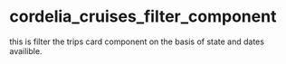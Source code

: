 # cordelia_cruises_filter_component
this is filter the trips card component on the basis of state and dates availible.

